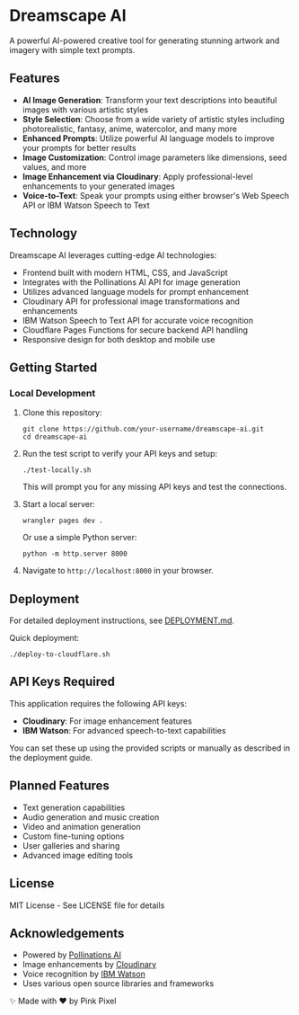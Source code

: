 # Dreamscape AI

A powerful AI-powered creative tool for generating stunning artwork and imagery with simple text prompts.

## Features

- **AI Image Generation**: Transform your text descriptions into beautiful images with various artistic styles
- **Style Selection**: Choose from a wide variety of artistic styles including photorealistic, fantasy, anime, watercolor, and many more
- **Enhanced Prompts**: Utilize powerful AI language models to improve your prompts for better results
- **Image Customization**: Control image parameters like dimensions, seed values, and more
- **Image Enhancement via Cloudinary**: Apply professional-level enhancements to your generated images
- **Voice-to-Text**: Speak your prompts using either browser's Web Speech API or IBM Watson Speech to Text

## Technology

Dreamscape AI leverages cutting-edge AI technologies:

- Frontend built with modern HTML, CSS, and JavaScript
- Integrates with the Pollinations AI API for image generation
- Utilizes advanced language models for prompt enhancement
- Cloudinary API for professional image transformations and enhancements
- IBM Watson Speech to Text API for accurate voice recognition
- Cloudflare Pages Functions for secure backend API handling
- Responsive design for both desktop and mobile use

## Getting Started

### Local Development

1. Clone this repository:
   ```
   git clone https://github.com/your-username/dreamscape-ai.git
   cd dreamscape-ai
   ```

2. Run the test script to verify your API keys and setup:
   ```
   ./test-locally.sh
   ```
   This will prompt you for any missing API keys and test the connections.

3. Start a local server:
   ```
   wrangler pages dev .
   ```
   Or use a simple Python server:
   ```
   python -m http.server 8000
   ```

4. Navigate to `http://localhost:8000` in your browser.

## Deployment

For detailed deployment instructions, see [DEPLOYMENT.md](DEPLOYMENT.md).

Quick deployment:
```
./deploy-to-cloudflare.sh
```

## API Keys Required

This application requires the following API keys:
- **Cloudinary**: For image enhancement features
- **IBM Watson**: For advanced speech-to-text capabilities

You can set these up using the provided scripts or manually as described in the deployment guide.

## Planned Features

- Text generation capabilities
- Audio generation and music creation
- Video and animation generation
- Custom fine-tuning options
- User galleries and sharing
- Advanced image editing tools

## License

MIT License - See LICENSE file for details

## Acknowledgements

- Powered by [Pollinations AI](https://pollinations.ai)
- Image enhancements by [Cloudinary](https://cloudinary.com)
- Voice recognition by [IBM Watson](https://www.ibm.com/watson/services/speech-to-text/)
- Uses various open source libraries and frameworks 

✨ Made with ❤️ by Pink Pixel 